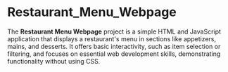 # Restaurant_Menu_Webpage
The **Restaurant Menu Webpage** project is a simple HTML and JavaScript application that displays a restaurant's menu in sections like appetizers, mains, and desserts. It offers basic interactivity, such as item selection or filtering, and focuses on essential web development skills, demonstrating functionality without using CSS.
